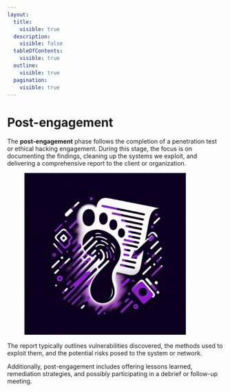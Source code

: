 ```yaml
---
layout:
  title:
    visible: true
  description:
    visible: false
  tableOfContents:
    visible: true
  outline:
    visible: true
  pagination:
    visible: true
---
```


# Post-engagement

The **post-engagement** phase follows the completion of a penetration test or ethical hacking engagement. During this stage, the focus is on documenting the findings, cleaning up the systems we exploit, and delivering a comprehensive report to the client or organization.

<figure><img src="../../.gitbook/assets/image (52).png" alt="" width="375"><figcaption></figcaption></figure>

The report typically outlines vulnerabilities discovered, the methods used to exploit them, and the potential risks posed to the system or network.&#x20;

Additionally, post-engagement includes offering lessons learned, remediation strategies, and possibly participating in a debrief or follow-up meeting.
